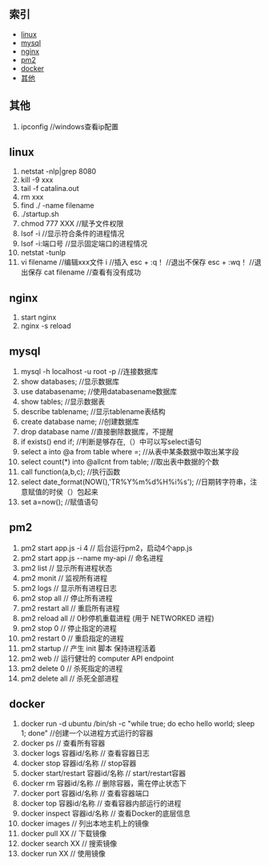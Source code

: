 ## 索引

- [linux](#linux)
- [mysql](#mysql)
- [nginx](#nginx)
- [pm2](#pm2)
- [docker](#docker)
- [其他](其他)



## 其他
1. ipconfig               //windows查看ip配置

## linux

1.  netstat -nlp|grep 8080 
1.  kill -9 xxx 
1.  tail -f catalina.out
1.  rm xxx
1.  find ./ -name filename 
1.  ./startup.sh
1.  chmod 777 XXX                                //赋予文件权限
1.  lsof -i                                      //显示符合条件的进程情况
1.  lsof -i:端口号                               //显示固定端口的进程情况
1.  netstat -tunlp
1.  vi filename                                 //编辑xxx文件
        i                                       //插入
    esc + :q！                                  //退出不保存
    esc + :wq！                                 //退出保存
    cat filename                                //查看有没有成功

## nginx

1.  start nginx                               
1.  nginx -s reload


## mysql

1.  mysql -h localhost -u root -p                //连接数据库
1.  show databases;                              //显示数据库
1.  use databasename;                            //使用databasename数据库
1.  show tables;                                 //显示数据表
1.  describe tablename;                          //显示tablename表结构
1.  create database name;                        //创建数据库
1.  drop database name                           //直接删除数据库，不提醒
1.	if exists()  end if;                         //判断是够存在,（）中可以写select语句
1.	select a into @a from table where *=*;       //从表中某条数据中取出某字段
1.	select count(*) into @allcnt from table;     //取出表中数据的个数
1.	call function(a,b,c);                        //执行函数
1.	select date_format(NOW(),'TR%Y%m%d%H%i%s');  //日期转字符串，注意赋值的时侯（）包起来
1.  set a=now();                                 //赋值语句

## pm2

1.  pm2 start app.js -i 4                        // 后台运行pm2，启动4个app.js 
1.  pm2 start app.js --name my-api               // 命名进程
1.  pm2 list                                     // 显示所有进程状态
1.  pm2 monit                                    // 监视所有进程
1.  pm2 logs                                     // 显示所有进程日志
1.  pm2 stop all                                 // 停止所有进程
1.  pm2 restart all                              // 重启所有进程
1.  pm2 reload all                               // 0秒停机重载进程 (用于 NETWORKED 进程)
1.  pm2 stop 0                                   // 停止指定的进程
1.  pm2 restart 0                                // 重启指定的进程
1.  pm2 startup                                  // 产生 init 脚本 保持进程活着
1.  pm2 web                                      // 运行健壮的 computer API endpoint 
1.  pm2 delete 0                                 // 杀死指定的进程
1.  pm2 delete all                               // 杀死全部进程


## docker
1.  docker run -d ubuntu /bin/sh -c "while true; do echo hello world; sleep 1; done"  //创建一个以进程方式运行的容器
1.  docker ps                                    // 查看所有容器
1.  docker logs  容器id/名称                      // 查看容器日志
1.  docker stop  容器id/名称                      // stop容器
1.  docker start/restart  容器id/名称             // start/restart容器
1.  docker rm    容器id/名称                      // 删除容器，需在停止状态下
1.  docker port  容器id/名称                      // 查看容器端口
1.  docker top   容器id/名称                      // 查看容器内部运行的进程
1.  docker inspect   容器id/名称                  // 查看Docker的底层信息
1.  docker images                                // 列出本地主机上的镜像
1.  docker pull  XX                              // 下载镜像
1.  docker search  XX                            // 搜索镜像
1.  docker run  XX                               // 使用镜像
